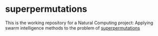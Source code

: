 # superpermutations

This is the working repository for a Natural Computing project:
Applying swarm intelligence methods to the problem of [superpermutations](https://en.wikipedia.org/wiki/Superpermutation)
